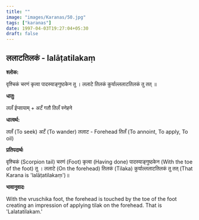 ```yaml
---
title: ""
image: "images/Karanas/50.jpg"
tags: ["karanas"]
date: 1997-04-03T19:27:04+05:30
draft: false
---
```


## ललाटतिलकं - lalāṭatilakaṃ

**श्लोक:**

वृश्चिकं चरणं कृत्वा पादस्याङ्गुष्ठकेन तु । ललाटे तिलकं कुर्याल्ललाटतिलकं तु तत् ॥

**धातुः**

ललँ ईप्सायाम् + अटँ गतौ
तिलँ स्नेहने

**धात्वर्थ:**

ललँ (To seek) अटँ (To wander) ललाट​ - Forehead
तिलँ (To annoint, To apply, To oil)

**प्रतिपदार्थः**

वृश्चिकं (Scorpion tail) चरणं (Foot) कृत्वा (Having done) पादस्याङ्गुष्ठकेन (With the toe of the foot) तु । ललाटे (On the forehead) तिलकं (Tilaka)  कुर्याल्ललाटतिलकं तु तत् (That Karana is 'lalāṭatilakaṃ')॥

**भावानुवादः**

With the vruschika foot, the forehead is touched by the toe of the foot creating an impression of applying tilak on the forehead. That is 'Lalatatilakam.'
